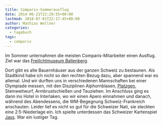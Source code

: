 ```yaml
---
title: Comparis-Sommerausflug
date: 2014-06-21T22:29:55+00:00
lastmod: 2018-07-01T22:17:45+00:00
author: Mathias Wellner
categories:
  - tagebuch
tags:
  - comparis
---
```

Im Sommer unternahmen die meisten Comparis-Mitarbeiter einen Ausflug. Ziel war das <a href="http://www.ballenberg.ch/" target="_blank">Freilichtmuseum Ballenberg</a>. 
<!--more-->

Dort gibt es alte Bauernhäuser aus der ganzen Schweiz zu bestaunen. Als Stadtkind habe ich nicht so den rechten Bezug dazu, aber spannend war es allemal. Und wir durften uns in verschiedenen Mannschaften bei einer Olympiade messen, mit den Disziplinen Alphornblasen, <a href="http://de.wikipedia.org/wiki/Platzgen" target="_blank">Platzgen</a>, Steinweitwurf, Armbrustschießen und Tauziehen. Im Anschluss ging es dann ins Hotel in Interlaken, wo wir einen Apero einnahmen und danach, während des Abendessens, die WM-Begegnung Schweiz-Frankreich anschauten. Leider lief es nicht so gut für die Schweizer Nati, sie steckten eine 2:5-Niederlage ein. Ich spielte unterdessen das Schweizer Kartenspiel <a href="http://de.wikipedia.org/wiki/Jass" target="_blank">Jass</a>. War ein lustiger Tag. 
